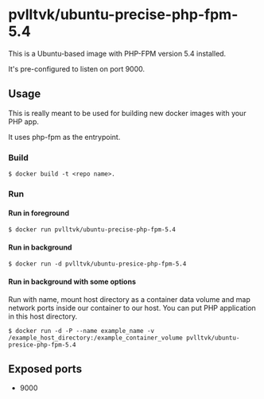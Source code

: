 # pvlltvk/ubuntu-precise-php-fpm-5.4

This is a Ubuntu-based image with PHP-FPM version 5.4 installed.

It's pre-configured to listen on port 9000.

## Usage

This is really meant to be used for building new docker images with
your PHP app.

It uses php-fpm as the entrypoint.

### Build

```
$ docker build -t <repo name>.
```

### Run

#### Run in foreground

```
$ docker run pvlltvk/ubuntu-precise-php-fpm-5.4
```

#### Run in background
```
$ docker run -d pvlltvk/ubuntu-presice-php-fpm-5.4
```

#### Run in background with some options

Run with name, mount host directory as a container data volume and map network ports inside our container to our host. You can put PHP application in this host directory. 

```
$ docker run -d -P --name example_name -v /example_host_directory:/example_container_volume pvlltvk/ubuntu-presice-php-fpm-5.4
```

## Exposed ports

* 9000
